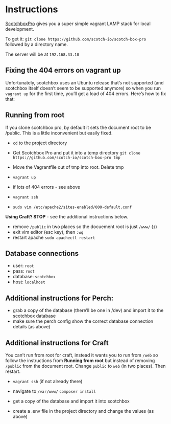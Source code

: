 # Instructions

[ScotchboxPro](https://box.scotch.io/) gives you a super simple vagrant LAMP stack for local development.

To get it: `git clone https://github.com/scotch-io/scotch-box-pro ` followed by a directory name.

The server will be at `192.168.33.10`

## Fixing the 404 errors on vagrant up

Unfortunately, scotchbox uses an Ubuntu release that’s not supported (and scotchbox itself doesn’t seem to be supported anymore) so when you run `vagrant up` for the first time, you’ll get a load of 404 errors. Here’s how to fix that:

## Running from root

If you clone scotchbox pro, by default it sets the document root to be /public. This is a little inconvenient but easily fixed.

* `cd` to the project directory
* Get Scotchbox Pro and put it into a temp directory `git clone https://github.com/scotch-io/scotch-box-pro tmp`
* Move the Vagrantfile out of tmp into root. Delete tmp
* `vagrant up`
* if lots of 404 errors - see above

* `vagrant ssh`
* `sudo vim /etc/apache2/sites-enabled/000-default.conf`

**Using Craft? STOP** - see the additional instructions below.

* remove `/public` in two places so the docuement root is just `/www/` (`i`)
* exit vim editor (esc key), then `:wq`
* restart apache `sudo apachectl restart`

## Database connections
* user: `root`
* pass: `root`
* database: `scotchbox`
* host: `localhost`

## Additional instructions for Perch:
* grab a copy of the database (there’ll be one in /dev) and import it to the scotchbox database
* make sure the perch config show the correct database connection details (as above)

## Additional instructions for Craft

You can’t run from root for craft, instead it wants you to run from `/web` so follow the instructions from **Running from root** but instead of removing `/public` from the document root. Change `public` to `web` (in two places). Then restart.

* `vagrant ssh` (if not already there)
* navigate to `/var/www/` `composer install`

* get a copy of the database and import it into scotchbox
* create a .env file in the project directory and change the values (as above)
